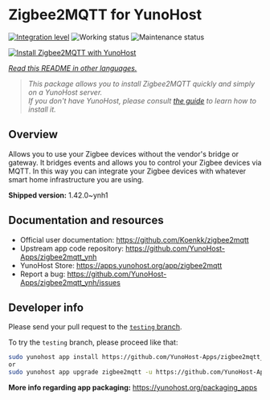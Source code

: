 <!--
N.B.: This README was automatically generated by <https://github.com/YunoHost/apps/tree/master/tools/readme_generator>
It shall NOT be edited by hand.
-->

# Zigbee2MQTT for YunoHost

[![Integration level](https://apps.yunohost.org/badge/integration/zigbee2mqtt)](https://ci-apps.yunohost.org/ci/apps/zigbee2mqtt/)
![Working status](https://apps.yunohost.org/badge/state/zigbee2mqtt)
![Maintenance status](https://apps.yunohost.org/badge/maintained/zigbee2mqtt)

[![Install Zigbee2MQTT with YunoHost](https://install-app.yunohost.org/install-with-yunohost.svg)](https://install-app.yunohost.org/?app=zigbee2mqtt)

*[Read this README in other languages.](./ALL_README.md)*

> *This package allows you to install Zigbee2MQTT quickly and simply on a YunoHost server.*  
> *If you don't have YunoHost, please consult [the guide](https://yunohost.org/install) to learn how to install it.*

## Overview

Allows you to use your Zigbee devices without the vendor's bridge or gateway. It bridges events and allows you to control your Zigbee devices via MQTT. In this way you can integrate your Zigbee devices with whatever smart home infrastructure you are using. 


**Shipped version:** 1.42.0~ynh1
## Documentation and resources

- Official user documentation: <https://github.com/Koenkk/zigbee2mqtt>
- Upstream app code repository: <https://github.com/YunoHost-Apps/zigbee2mqtt_ynh>
- YunoHost Store: <https://apps.yunohost.org/app/zigbee2mqtt>
- Report a bug: <https://github.com/YunoHost-Apps/zigbee2mqtt_ynh/issues>

## Developer info

Please send your pull request to the [`testing` branch](https://github.com/YunoHost-Apps/zigbee2mqtt_ynh/tree/testing).

To try the `testing` branch, please proceed like that:

```bash
sudo yunohost app install https://github.com/YunoHost-Apps/zigbee2mqtt_ynh/tree/testing --debug
or
sudo yunohost app upgrade zigbee2mqtt -u https://github.com/YunoHost-Apps/zigbee2mqtt_ynh/tree/testing --debug
```

**More info regarding app packaging:** <https://yunohost.org/packaging_apps>
